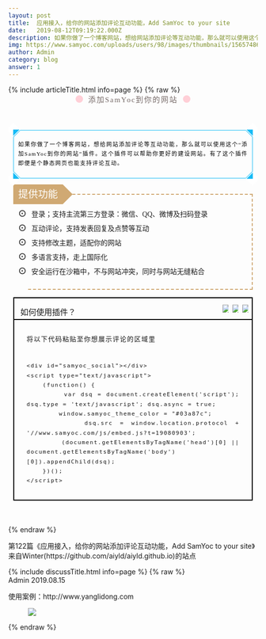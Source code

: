 ```yaml
---
layout: post
title:  应用接入，给你的网站添加评论互动功能，Add SamYoc to your site
date:   2019-08-12T09:19:22.000Z
description: 如果你做了一个博客网站，想给网站添加评论等互动功能，那么就可以使用这个“添加SamYoc到你的网站”插件。这个插件可以帮助你更好的建设网站。有了这个插件即便是个静态网页也能支持评论互动...
img: https://www.samyoc.com/uploads/users/98/images/thumbnails/1565748680909.png
author: Admin
category: blog
answer: 1
---
```

<div class="article-root">
  <div class="article">
    {% include articleTitle.html info=page %}
    {% raw %}
    <div class="article-content"><section style="overflow:hidden;"><section data-role="outer" label="Powered by 365editor" style="font-family:微软雅黑;font-size:16px;"><section class="KolEditor"><section style="display: flex;justify-content: center;align-items: center;"><section style="width: 15px; height: 15px; border-radius: 50%; background-color: rgb(255, 207, 215); box-sizing: border-box;"></section><section style="margin:0 10px;"><p style="margin: 0;text-align: center;letter-spacing: 2px;font-size: 15px;color: #776b69;">添加SamYoc到你的网站</p></section><section style="width: 15px; height: 15px; border-radius: 50%; background-color: rgb(255, 207, 215); box-sizing: border-box;"></section></section></section><p><br></p><section class="KolEditor"><section style="margin:0 10px;display: flex;justify-content: center;align-items: center;"><section style="display: flex;flex-direction: column;align-items: center;width:100%;"><section style="display: flex;flex-direction: row;justify-content: space-between;width: 100%;margin-bottom: -17px;z-index:2"><section style="width:0;height:0;border-right:9px solid transparent;border-left:9px solid transparent;border-bottom:9px solid #16bbf6;margin-left: -6px;transform: rotate(-45deg);-webkit-transform: rotate(-45deg);-moz-transform: rotate(-45deg);-ms-transform: rotate(-45deg);-o-transform: rotate(-45deg);"></section><section style="width:0;height:0;border-right:9px solid transparent;border-left:9px solid transparent;border-bottom:9px solid #16bbf6;margin-right: -6px;transform: rotate(45deg);-webkit-transform: rotate(45deg);-moz-transform: rotate(45deg);-ms-transform: rotate(45deg);-o-transform: rotate(45deg);"></section></section><section style="display: flex;flex-direction: row;justify-content: space-between;width:100%;z-index: 1;margin-bottom: -10px;"><section style="width:20px;height: 20px;border-right: 1px solid #16bbf6;background: #ffffff;flex-shrink: 0;margin-left: -10px;transform: rotate(45deg);-webkit-transform: rotate(45deg);-moz-transform: rotate(45deg);-ms-transform: rotate(45deg);-o-transform: rotate(45deg);"></section><section style="width:20px;height: 20px;border-left: 1px solid #16bbf6;background: #ffffff;flex-shrink: 0;margin-right: -10px;transform: rotate(-45deg);-webkit-transform: rotate(-45deg);-moz-transform: rotate(-45deg);-ms-transform: rotate(-45deg);-o-transform: rotate(-45deg);"></section></section><section style="border:1px solid #16bbf6;padding: 19px 9px;width: 100%;box-sizing: border-box;"><p style="margin:0;font-size: 11px;color: #000;letter-spacing: 1.5px;line-height: 1.75;text-align: justify;">如果你做了一个博客网站，想给网站添加评论等互动功能，那么就可以使用这个“添加SamYoc到你的网站”插件。这个插件可以帮助你更好的建设网站。有了这个插件即便是个静态网页也能支持评论互动。</p></section><section style="display: flex;flex-direction: row;justify-content: space-between;width:100%;margin-top: -10px;"><section style="width:20px;height: 20px;border-right: 1px solid #16bbf6;background: #ffffff;flex-shrink: 0;margin-left:-10px;transform: rotate(-45deg);-webkit-transform: rotate(-45deg);-moz-transform: rotate(-45deg);-ms-transform: rotate(-45deg);-o-transform: rotate(-45deg);"></section><section style="width:20px;height: 20px;border-left: 1px solid #16bbf6;background: #ffffff;flex-shrink: 0;margin-right:-10px;transform: rotate(45deg);-webkit-transform: rotate(45deg);-moz-transform: rotate(45deg);-ms-transform: rotate(45deg);-o-transform: rotate(45deg);"></section></section><section style="display: flex;flex-direction: row;justify-content: space-between;width: 100%;margin-top: -17px;"><section style="width:0;height:0;border-right:9px solid transparent;border-left:9px solid transparent;border-top:9px solid #16bbf6;margin-left: -6px;transform: rotate(45deg);-webkit-transform: rotate(45deg);-moz-transform: rotate(45deg);-ms-transform: rotate(45deg);-o-transform: rotate(45deg);"></section><section style="width:0;height:0;border-right:9px solid transparent;border-left:9px solid transparent;border-top:9px solid #16bbf6;margin-right: -6px;transform: rotate(-45deg);-webkit-transform: rotate(-45deg);-moz-transform: rotate(-45deg);-ms-transform: rotate(-45deg);-o-transform: rotate(-45deg);"></section></section></section></section></section><section class="KolEditor" style="
    padding: 10px;
"><section style="text-align: left;"><section style="display: inline-block; min-width: 1em; height: 40px; background-color: rgb(208, 169, 115); line-height: 40px; vertical-align: middle; padding: 0px 10px; text-align: left; box-sizing: border-box;"><p style="height: 40px;font-size: 20px;background-color: rgb(208, 169, 115);line-height: 40px;color:#fff;margin:0px auto;">提供功能</p>
			</section><span style="display:inline-block;width:0;height:0;border:20px solid transparent;border-left-color:rgb(208,169,115);vertical-align: middle;"></span>
			 &nbsp; &nbsp;</section><section style="margin-left: 30px; border-top: 2px dashed rgb(208, 169, 115); border-right: 2px dashed rgb(208, 169, 115); border-bottom: 2px dashed rgb(208, 169, 115); border-image: initial; border-left: none; padding: 20px 0px; margin-top: -21px; box-sizing: border-box;"><section class="add" style="margin-left:-20px;"><p class="active brush" style="margin:5px auto;text-align: left;"><span style="font-size:20px;margin-right:10px;">⊙</span><span style="font-size:14px;">登录；支持主流第三方登录：微信、QQ、微博及扫码登录</span></p>
			<p class="active brush" style="margin:5px auto;text-align: left;"><span style="font-size:20px;margin-right:10px;">⊙</span><span style="font-size:14px;">互动评论，支持发表回复及点赞等互动</span></p>
			<p class="active brush" style="margin:5px auto;text-align: left;"><span style="font-size:20px;margin-right:10px;">⊙</span><span style="font-size:14px;">支持修改主题，适配你的网站</span></p>
			<p class="active brush" style="margin:5px auto;text-align: left;"><span style="font-size:20px;margin-right:10px;">⊙</span><span style="font-size:14px;">多语言支持，走上国际化</span></p>
			<p class="active brush" style="margin:5px auto;text-align: left;"><span style="font-size:20px;margin-right:10px;">⊙</span><span style="font-size:14px;">安全运行在沙箱中，不与网站冲突，同时与网站无缝粘合</span></p>
			</section></section></section><section class="KolEditor">
			<section style="margin:5px 10px;display: flex;justify-content: center;align-items: center;">
				<section style="display: flex; flex-direction: column; justify-content: center; align-items: center; width: 100%; border: 2px solid rgb(0, 0, 0); box-sizing: border-box;">
					<section style="display: flex;flex-direction: row;justify-content: flex-end;align-items: center;width: 100%;;margin-right: 15px;">
						<section style="width:12px;overflow: hidden;flex-shrink: 0;flex: 1;">
							<p style="
    padding-left: 20px;
    font-size: 16px;
    font-weight: 400;
    margin-bottom: 0;
    line-height: 26px;
">如何使用插件？</p>
						</section><section style="width:12px;overflow: hidden;flex-shrink: 0;">
							<img src="http://editor-material.oss-cn-beijing.aliyuncs.com/style/20190725/1564049614/%E6%96%B0%E5%A2%9E%E7%B4%A0%E6%9D%90_0.png" style="max-width: 100%; vertical-align: middle; height: auto;">
						</section>
						<section style="width:12px;overflow: hidden;flex-shrink: 0;margin:0 8px;">
							<img src="http://editor-material.oss-cn-beijing.aliyuncs.com/style/20190725/1564049614/%E6%96%B0%E5%A2%9E%E7%B4%A0%E6%9D%90_1.png" style="max-width: 100%; vertical-align: middle; height: auto;">
						</section>
						<section style="width:12px;overflow: hidden;flex-shrink: 0;">
							<img src="http://editor-material.oss-cn-beijing.aliyuncs.com/style/20190725/1564049614/%E6%96%B0%E5%A2%9E%E7%B4%A0%E6%9D%90_2.png" style="max-width: 100%; vertical-align: middle; height: auto;">
						</section>
					</section>
					<section style="/* background: #f8c42a; */padding: 15px 25px 15px;border-top: solid 2px #000000;box-sizing: border-box;width: 100%;">
						<div style="margin:0;font-size: 13px;color: #161616;text-align: justify;letter-spacing: 1.5px;line-height: 1.75;"><p>将以下代码粘贴至你想展示评论的区域里</p><pre style="
    padding-top: 20px;
    overflow-x: auto;
"><code style="
    width: 100%;
" id="code">&lt;div id="samyoc_social"&gt;&lt;/div&gt;<br>&lt;script type="text/javascript"&gt;<br>    (function() {<br>        var dsq = document.createElement('script'); dsq.type = 'text/javascript'; dsq.async = true;<br>        window.samyoc_theme_color = "#03a87c";<br>        dsq.src = window.location.protocol + '//www.samyoc.com/js/embed.js?t=19080903';<br>        (document.getElementsByTagName('head')[0] || document.getElementsByTagName('body')[0]).appendChild(dsq);<br>    })();<br>&lt;/script&gt;</code></pre></div>
					</section>
				</section>
			</section>
		</section><p><br></p></section></section></div>
    {% endraw %}
  </div>
  <p class="winter_mark">第122篇《应用接入，给你的网站添加评论互动功能，Add SamYoc to your site》来自Winter(https://github.com/aiyld/aiyld.github.io)的站点</p>
  <div class="discuss-wrapper">
    {% include discussTitle.html info=page %}
    {% raw %}
    <div class="discuss-list">
    <div class="discuss-item">
        <div class="discuss-parent">
          <div class="discuss-meta">
            <span class="discuss-user">Admin</span>
            <span class="discuss-time">2019.08.15</span>
          </div>
          <div class="discuss-comment"><p>使用案例：http://www.yanglidong.com</p><figure class="image"><img src="https://www.samyoc.com/uploads/users/98/images/1565861406531.png"></figure></div>
        </div></div>
    </div>
    {% endraw %}
  </div>
<div>
